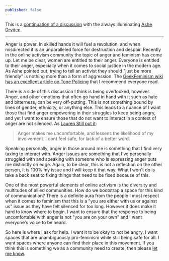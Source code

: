```yaml
---
published: false
---
```


This is a [continuation of a discussion](http://storify.com/kantrn/on-anger-original-discussion)
with the always illuminating [Ashe Dryden](https://twitter.com/ashedryden).

----

Anger is power. In skilled hands it will fuel a revolution, and when misdirected
it is an unparalleled force for destruction and despair. Recently in the online
activism community the topic of anger and feminism has come up. Let me be clear,
women are entitled to their anger. Everyone is entitled to their anger, especially
when it comes to social justice in the modern age. As Ashe pointed out, trying
to tell an activist they should "just be more friendly" is nothing more than a
form of aggression. The [GeekFeminism wiki has an excellent article on Tone Policing](http://geekfeminism.wikia.com/wiki/Tone_argument)
that I recommend everyone read.

There is a side of this discussion I think is being overlooked, however. Anger,
and other emotions that often go hand in hand with it such as hate and bitterness,
can be very off-putting. This is not something bound by lines of gender, ethnicity,
or anything else. This leads to a nuance of I want those that find anger empowering
in their struggles to keep being angry, and yet I want to ensure those that do
not want to interact in a context of anger are not silenced. As [Lauren Still
put it](https://twitter.com/laurencstill/status/374384583761862656):

<blockquote>
Anger makes me uncomfortable, and lessens the likelihood of my involvement. I dont feel safe, for lack of a better word.
</blockquote>

Speaking personally, anger in those around me is something that I find very taxing
to interact with. Anger issues are something that I've personally struggled with
and speaking with someone who is expressing anger puts me distinctly on edge. Again,
to be clear, this is not a reflection on the other person, it is 100% my issue and
I will keep it that way. What I won't do is take a back seat to fixing
things that need to be fixed because of this.

One of the most powerful elements of online activism is the diversity and
multitudes of allied communities. How do we bootstrap a space for this kind of
communication? There is a definite aura from the people I most respect when it
comes to feminism that this is a "you are either with us or against us" issue as
they have felt silenced for too long. However it does make it hard to know where
to begin. I want to ensure that the response to being uncomfortable with anger
is not "you are on your own" and I want everyone's voice to be heard.

So here is where I ask for help. I want it to be okay to not be angry. I want
spaces that are unambiguously pro-feminism while still being safe for all. I
want spaces where anyone can find their place in this movement. If you think
this is something we as a community need to create, then please [let me
know](https://twitter.com/kantrn).
